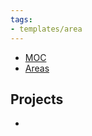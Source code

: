 ```yaml
---
tags:
- templates/area
---
```


<nav aria-label="Breadcrumb" class="custom-breadcrumb">
    <ul>
        <li><a href="obsidian://advanced-uri?vault=Donaldo&filepath=MOC">MOC</a></li>
        <li><a href="obsidian://advanced-uri?vault=Donaldo&filepath=PARA/2. Areas/2. Areas">Areas</a></li>
    </ul>
</nav>

## Projects

- 